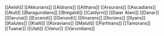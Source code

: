 [[Aelsh]]
[[Akkurians]]
[[Aldrans]]
[[Althans]]
[[Arsurans]]
[[Ascadians]]
[[Atuli]]
[[Baragundians]]
[[Bregaldi]]
[[Caldyrni]]
[[Daiar Atani]]
[[Danar]]
[[Darunai]]
[[Escendi]]
[[Gerundi]]
[[Ilinarans]]
[[Ilorians]]
[[Ilyans]]
[[Kalutes]]
[[Kialti]]
[[Koravians]]
[[Maluti]]
[[Parthians]]
[[Tamorans]]
[[Tuanar]]
[[Ulati]]
[[Vanur]]
[[Varundians]]